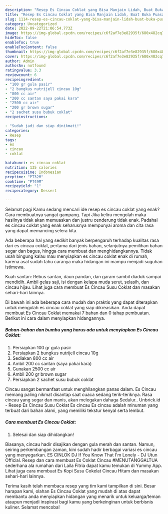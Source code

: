 ```yaml
---
description: "Resep Es Cincau Coklat yang Bisa Manjain Lidah, Buat Buka Puasa Lezat Sekali"
title: "Resep Es Cincau Coklat yang Bisa Manjain Lidah, Buat Buka Puasa Lezat Sekali"
slug: 1114-resep-es-cincau-coklat-yang-bisa-manjain-lidah-buat-buka-puasa-lezat-sekali
category: Uncategorized
date: 2022-09-22T21:06:54.773Z
image: https://img-global.cpcdn.com/recipes/c6f2af7e3e82935f/680x482cq70/es-cincau-coklat-foto-resep-utama.jpg
hideToc: false
enableToc: true
enableTocContent: false
thumbnail: https://img-global.cpcdn.com/recipes/c6f2af7e3e82935f/680x482cq70/es-cincau-coklat-foto-resep-utama.jpg
cover: https://img-global.cpcdn.com/recipes/c6f2af7e3e82935f/680x482cq70/es-cincau-coklat-foto-resep-utama.jpg
author: Admin
authorAv: notfound
ratingvalue: 3.3
reviewcount: 6
recipeingredient:
- "100 gr gula pasir"
- "2 bungkus nutrijell cincau 10g"
- "800 cc air"
- "200 cc santan saya pakai kara"
- "2500 cc air"
- "200 gr brown sugar"
- "2 sachet susu bubuk coklat"
recipeinstructions:

- "Sudah jadi dan siap dinikmati!"
categories:
- Resep
tags:
- es
- cincau
- coklat

katakunci: es cincau coklat 
nutrition: 135 calories
recipecuisine: Indonesian
preptime: "PT32M"
cooktime: "PT49M"
recipeyield: "1"
recipecategory: Dessert

---
```



Selamat pagi Kamu sedang mencari ide resep es cincau coklat yang enak? Cara membuatnya sangat gampang. Tapi Jika keliru mengolah maka hasilnya tidak akan memuaskan dan justru cenderung tidak enak. Padahal es cincau coklat yang enak seharusnya mempunyai aroma dan cita rasa yang dapat memancing selera kita.


Ada beberapa hal yang sedikit banyak berpengaruh terhadap kualitas rasa dari es cincau coklat, pertama dari jenis bahan, selanjutnya pemilihan bahan segar dan bagus, hingga cara membuat dan menghidangkannya. Tidak usah bingung kalau mau menyiapkan es cincau coklat enak di rumah, karena asal sudah tahu caranya maka hidangan ini mampu menjadi suguhan istimewa.

Kuah santan: Rebus santan, daun pandan, dan garam sambil diaduk sampai mendidih. Ambil gelas saji, isi dengan kelapa muda serut, selasih, dan cincau hijau. Lihat juga cara membuat Es Cincau Susu Coklat dan masakan sehari-hari lainnya.


Di bawah ini ada beberapa cara mudah dan praktis yang dapat diterapkan untuk mengolah es cincau coklat yang siap dikreasikan. Anda dapat membuat Es Cincau Coklat memakai 7 bahan dan 0 tahap pembuatan. Berikut ini cara dalam menyiapkan hidangannya.

<!--inarticleads1-->

##### Bahan-bahan dan bumbu yang harus ada untuk menyiapkan Es Cincau Coklat:

1. Persiapkan 100 gr gula pasir
1. Persiapkan 2 bungkus nutrijell cincau 10g
1. Sediakan 800 cc air
1. Ambil 200 cc santan (saya pakai kara)
1. Gunakan 2500 cc air
1. Ambil 200 gr brown sugar
1. Persiapkan 2 sachet susu bubuk coklat


Cincau sangat bermanfaat untuk menghilangkan panas dalam. Es Cincau memang paling nikmat disantap saat cuaca sedang terik-teriknya. Rasa cincau yang segar dan manis, akan melegakan dahaga Sedulur.. Unbrick.id - Resep Es Cincau Susu Coklat Es cincau Es cincau adalah minuman yang terbuat dari bahan alami, yang memiliki tekstur kenyal serta lembut. 

<!--inarticleads2-->

##### Cara membuat Es Cincau Coklat:


1. Selesai dan siap dihidangkan!

Biasanya, cincau hadir disajikan dengan gula merah dan santan. Namun, seiring perkembangan zaman, kini sudah hadir berbagai variasi es cincau yang menyegarkan. ES CINLOK DJ If You Know That I&#39;m Lonely - DJ Utun Official. Resep dan cara membuat Es Coklat Cincau #MENUTANGGALTUA sederhana ala rumahan dari Laila Fitria dapat kamu temukan di Yummy App. Lihat juga cara membuat Es Kopi Susu Cokelat Cincau Hitam dan masakan sehari-hari lainnya. 

Terima kasih telah membaca resep yang tim kami tampilkan di sini. Besar harapan kami, olahan Es Cincau Coklat yang mudah di atas dapat membantu anda menyiapkan hidangan yang menarik untuk keluarga/teman ataupun menjadi inspirasi bagi kamu yang berkeinginan untuk berbisnis kuliner. Selamat mencoba!
